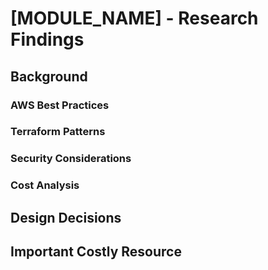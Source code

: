 # [MODULE_NAME] - Research Findings

## Background

### AWS Best Practices

<!-- AWS service best practices and recommendations -->

### Terraform Patterns

<!-- Terraform module patterns and conventions -->

### Security Considerations

<!-- Security research findings and controls -->

### Cost Analysis

<!-- Cost estimation and optimization findings -->

## Design Decisions

<!-- Key design decisions with context, rationale, and alternatives -->


## Important Costly Resource

<!-- Write high-cost resources if they exist. Do NOT fill with trivial ones unnecessarily. -->
